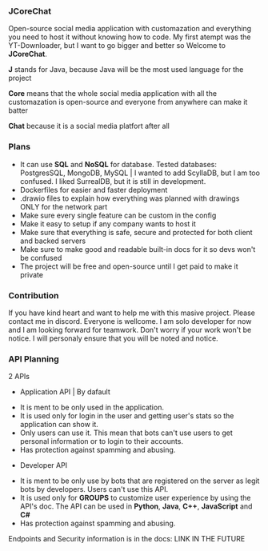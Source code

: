 ### JCoreChat

Open-source social media application with customazation and everything you need to host it without knowing how to code. My first atempt was the YT-Downloader, but I want to go bigger and better so Welcome to **JCoreChat**.

**J** stands for Java, because Java will be the most used language for the project

**Core** means that the whole social media application with all the customazation is open-source and everyone from anywhere can make it batter

**Chat** because it is a social media platfort after all

### Plans

* It can use **SQL** and **NoSQL** for database. Tested databases: PostgresSQL, MongoDB, MySQL  | I wanted to add ScyllaDB, but I am too confused. I liked SurrealDB, but it is still in development.
* Dockerfiles for easier and faster deployment
* .drawio files to explain how everything was planned with drawings ONLY for the network part
* Make sure every single feature can be custom in the config
* Make it easy to setup if any company wants to host it
* Make sure that everything is safe, secure and protected for both client and backed servers
* Make sure to make good and readable built-in docs for it so devs won't be confused
* The project will be free and open-source until I get paid to make it private

### Contribution

If you have kind heart and want to help me with this masive project. Please contact me in discord. Everyone is wellcome. I am solo developer for now and I am looking forward for teamwork. Don't worry if your work won't be notice. I will personaly ensure that you will be noted and notice.


### API Planning
2 APIs

* Application API | By dafault
- It is ment to be only used in the application.
- It is used only for login in the user and getting user's stats so the application can show it.
- Only users can use it. This mean that bots can't use users to get personal information or to login to their accounts.
- Has protection against spamming and abusing.

* Developer API
- It is ment to be only use by bots that are registered on the server as legit bots by developers. Users can't use this API.
- It is used only for **GROUPS** to customize user experience by using the API's doc. The API can be used in **Python**, **Java**, **C++**, **JavaScript** and **C#**
- Has protection against spamming and abusing.

Endpoints and Security information is in the docs: LINK IN THE FUTURE
